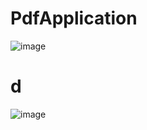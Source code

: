 # PdfApplication
![image](https://user-images.githubusercontent.com/101357738/208804991-7e3c45fe-df1d-45dc-b62b-b9e171188ae9.png)


# d

![image](https://user-images.githubusercontent.com/101357738/208805085-512a9620-c7f7-4865-be16-85c70463e8a5.png)
